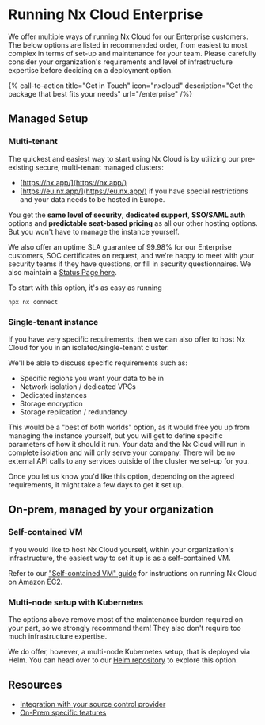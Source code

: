# Running Nx Cloud Enterprise

We offer multiple ways of running Nx Cloud for our Enterprise customers. The below options are listed in recommended order, from easiest to most complex in terms of set-up and maintenance for your team. Please carefully consider your organization's requirements and level of infrastructure expertise before deciding on a deployment option.

{% call-to-action title="Get in Touch" icon="nxcloud" description="Get the package that best fits your needs" url="/enterprise" /%}

## Managed Setup

### Multi-tenant

The quickest and easiest way to start using Nx Cloud is by utilizing our pre-existing secure, multi-tenant managed clusters:

- [https://nx.app/](https://nx.app/)
- [https://eu.nx.app/](https://eu.nx.app/) if you have special restrictions and your data needs to be hosted in Europe.

You get the **same level of security**, **dedicated support**, **SSO/SAML auth** options and **predictable seat-based pricing** as all our other hosting options. But you won't have to manage the instance yourself.

We also offer an uptime SLA guarantee of 99.98% for our Enterprise customers, SOC certificates on request, and we're happy to meet with your security teams if they have questions, or fill in security questionnaires. We also maintain a [Status Page here](https://status.nx.app/).

To start with this option, it's as easy as running

```shell
npx nx connect
```

### Single-tenant instance

If you have very specific requirements, then we can also offer to host Nx Cloud for you in an isolated/single-tenant cluster.

We'll be able to discuss specific requirements such as:

- Specific regions you want your data to be in
- Network isolation / dedicated VPCs
- Dedicated instances
- Storage encryption
- Storage replication / redundancy

This would be a "best of both worlds" option, as it would free you up from managing the instance yourself, but you will get to define specific parameters of how it should it run.
Your data and the Nx Cloud will run in complete isolation and will only serve your company. There will be no external API calls to any services outside of the cluster we set-up for you.

Once you let us know you'd like this option, depending on the agreed requirements, it might take a few days to get it set up.

## On-prem, managed by your organization

### Self-contained VM

If you would like to host Nx Cloud yourself, within your organization's infrastructure, the easiest way to set it up is as a self-contained VM.

Refer to our ["Self-contained VM" guide](/ci/recipes/enterprise/on-premise/ami-setup) for instructions on running Nx Cloud on Amazon EC2.

### Multi-node setup with Kubernetes

The options above remove most of the maintenance burden required on your part, so we strongly recommend them! They also don't require too much infrastructure expertise.

We do offer, however, a multi-node Kubernetes setup, that is deployed via Helm. You can head over to our [Helm repository](https://github.com/nrwl/nx-cloud-helm/) to explore this option.

## Resources

- [Integration with your source control provider](/ci/recipes/source-control-integration)
- [On-Prem specific features](/ci/recipes/enterprise/on-premise/auth-single-admin)
